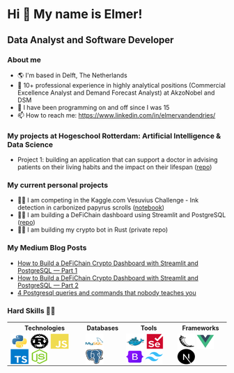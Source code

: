 # Hi 👋 My name is Elmer!

## Data Analyst and Software Developer
 
### About me
 
* 🌎 I'm based in Delft, The Netherlands
* 💼 10+ professional experience in highly analytical positions (Commercial Excellence Analyst and Demand Forecast Analyst) at AkzoNobel and DSM
* 🌱 I have been programming on and off since I was 15
* 📫 How to reach me: https://www.linkedin.com/in/elmervandendries/

### My projects at Hogeschool Rotterdam: Artificial Intelligence & Data Science
* Project 1: building an application that can support a doctor in advising patients on their living habits and the impact on their lifespan (<a href="https://github.com/driese85/MIWProject1">repo</a>)
 
### My current personal projects
* 🧑‍💻 I am competing in the Kaggle.com Vesuvius Challenge - Ink detection in carbonized papyrus scrolls (<a href="https://www.kaggle.com/code/elmer85/vesuvius-challenge">notebook</a>)
* 🧑‍💻 I am building a DeFiChain dashboard using Streamlit and PostgreSQL (<a href="https://github.com/driese85/defichain_streamlit">repo</a>)
* 🧑‍💻 I am building my crypto bot in Rust (private repo)

### My Medium Blog Posts
* <a href="https://medium.com/@elmervandendries/how-to-build-a-defichain-crypto-dashboard-with-streamlit-and-postgresql-part-1-58c3748bcf60">How to Build a DeFiChain Crypto Dashboard with Streamlit and PostgreSQL — Part 1</a>
* <a href="https://medium.com/@elmervandendries/how-to-build-a-defichain-crypto-dashboard-with-streamlit-and-postgresql-part-2-92e4425bcf1">How to Build a DeFiChain Crypto Dashboard with Streamlit and PostgreSQL — Part 2</a>
* <a href="https://medium.com/@elmervandendries/4-postgresql-queries-and-commands-to-never-forget-bd950a6f3b30">4 Postgresql queries and commands that nobody teaches you</a>
 
### Hard Skills 🧑‍💻

<div style="display: inline_block; align = center">
  <table>
    <tr>
      <th> Technologies</th>
      <th> Databases </th>
      <th> Tools </th>
      <th> Frameworks </th>
    </tr>
    <tr>
      <td>
        <img align="center" alt="Python" height="35" width="42" src="https://raw.githubusercontent.com/devicons/devicon/master/icons/python/python-original.svg">
        <img align="center" alt="Rust" height="35" width="42" src="https://raw.githubusercontent.com/devicons/devicon/master/icons/rust/rust-plain.svg">
        <img align="center" alt="JS" height="35" width="42" src="https://raw.githubusercontent.com/devicons/devicon/master/icons/javascript/javascript-plain.svg">
        <img align="center" alt="TS" height="35" width="42" src="https://raw.githubusercontent.com/devicons/devicon/master/icons/typescript/typescript-plain.svg">
        <img align="center" alt="NodeJs" height="35" width="42" src="https://raw.githubusercontent.com/devicons/devicon/master/icons/nodejs/nodejs-original.svg">
      </td>
      <td> 
        <img align="center" alt="MySQL" height="35" width="42" src="https://raw.githubusercontent.com/devicons/devicon/master/icons/mysql/mysql-original-wordmark.svg">
        <img align="center" alt="PostreSQL" height="35" width="42"  src="https://raw.githubusercontent.com/devicons/devicon/master/icons/postgresql/postgresql-original.svg">
      </td>
      <td>
      <img align="center" alt="Docker" height="35" width="42" src="https://raw.githubusercontent.com/devicons/devicon/master/icons/docker/docker-original.svg">
        <img align="center" alt="Selenium" height="35" width="40" src="https://raw.githubusercontent.com/devicons/devicon/master/icons/selenium/selenium-original.svg">
         <img align="center" alt="Bootstrap" height="35" width="40" src="https://raw.githubusercontent.com/devicons/devicon/master/icons/bootstrap/bootstrap-original.svg">
       <img align="center" alt="Tailwind" height="35" width="40"  src="https://raw.githubusercontent.com/devicons/devicon/master/icons/tailwindcss/tailwindcss-plain.svg">
      </td>
      </td>
      <td>
       <img align="center" width="40" height="35" alt="Flask" src="https://raw.githubusercontent.com/devicons/devicon/master/icons/flask/flask-original.svg">
        <img align="center" alt="Vuejs" height="35" width="40" src="https://raw.githubusercontent.com/devicons/devicon/master/icons/vuejs/vuejs-original.svg">
         <img align="center" width="40" height="35" alt="NextJs" src="https://raw.githubusercontent.com/devicons/devicon/master/icons/nextjs/nextjs-original.svg"/>
      </td>
    </tr>
 </table> 
</div>
